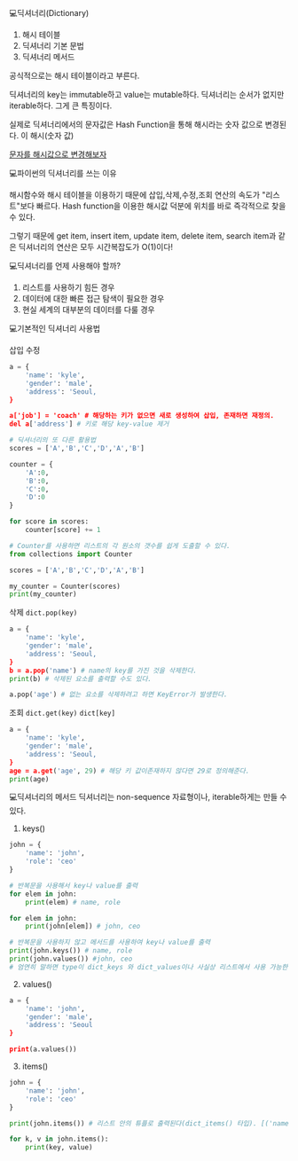 💻딕셔너리(Dictionary)

1. 해시 테이블
2. 딕셔너리 기본 문법
3. 딕셔너리 메서드

공식적으로는 해시 테이블이라고 부른다.

딕셔너리의 key는 immutable하고 value는 mutable하다.
딕셔너리는 순서가 없지만 iterable하다. 그게 큰 특징이다.

실제로 딕셔너리에서의 문자값은 Hash Function을 통해 해시라는 숫자 값으로 변경된다.
이 해시(숫자 값)

[문자를 해시값으로 변경해보자](https://emn178.github.io/online-tools/sha256.html)

💻파이썬의 딕셔너리를 쓰는 이유

해시함수와 해시 테이블을 이용하기 때문에
삽입,삭제,수정,조회 연산의 속도가 "리스트"보다 빠르다.
Hash function을 이용한 해시값 덕분에 위치를 바로 즉각적으로 찾을 수 있다.

그렇기 때문에
get item, insert item, update item, delete item, search item과 같은 딕셔너리의 연산은 모두 시간복잡도가 O(1)이다!

💻딕셔너리를 언제 사용해야 할까?

1. 리스트를 사용하기 힘든 경우
2. 데이터에 대한 빠른 접근 탐색이 필요한 경우
3. 현실 세계의 대부분의 데이터를 다룰 경우

💻기본적인 딕셔너리 사용법

삽입 수정

```python
a = {
    'name': 'kyle',
    'gender': 'male',
    'address': 'Seoul,
}

a['job'] = 'coach' # 해당하는 키가 없으면 새로 생성하여 삽입, 존재하면 재정의.
del a['address'] # 키로 해당 key-value 제거
```

```python
# 딕셔너리의 또 다른 활용법
scores = ['A','B','C','D','A','B']

counter = {
    'A':0,
    'B':0,
    'C':0,
    'D':0
}

for score in scores:
    counter[score] += 1
```

```python
# Counter를 사용하면 리스트의 각 원소의 갯수를 쉽게 도출할 수 있다.
from collections import Counter

scores = ['A','B','C','D','A','B']

my_counter = Counter(scores)
print(my_counter)
```

삭제
`dict.pop(key)`

```python
a = {
    'name': 'kyle',
    'gender': 'male',
    'address': 'Seoul,
}
b = a.pop('name') # name의 key를 가진 것을 삭제한다.
print(b) # 삭제된 요소를 출력할 수도 있다.

a.pop('age') # 없는 요소를 삭제하려고 하면 KeyError가 발생한다.
```

조회
`dict.get(key)`
`dict[key]`

```python
a = {
    'name': 'kyle',
    'gender': 'male',
    'address': 'Seoul,
}
age = a.get('age', 29) # 해당 키 값이존재하지 않다면 29로 정의해준다.
print(age)
```

💻딕셔너리의 메서드
딕셔너리는 non-sequence 자료형이나, iterable하게는 만들 수 있다.

1. keys()

```python
john = {
    'name': 'john',
    'role': 'ceo'
}

# 반복문을 사용해서 key나 value를 출력
for elem in john:
    print(elem) # name, role

for elem in john:
    print(john[elem]) # john, ceo

# 반복문을 사용하지 않고 메서드를 사용하여 key나 value를 출력
print(john.keys()) # name, role
print(john.values()) #john, ceo
# 엄연히 말하면 type이 dict_keys 와 dict_values이나 사실상 리스트에서 사용 가능한 메서드와 함수를 모두 사용할 수 있으므로 리스트로 봐도 무방하다.

```

2. values()

```python
a = {
    'name': 'john',
    'gender': 'male',
    'address': 'Seoul
}

print(a.values())

```

3. items()

```python
john = {
    'name': 'john',
    'role': 'ceo'
}

print(john.items()) # 리스트 안의 튜플로 출력된다(dict_items() 타입). [('name', 'john'), ('role', 'ceo')]

for k, v in john.items():
    print(key, value)
```
